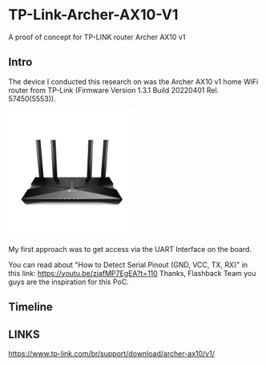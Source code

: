 # TP-Link-Archer-AX10-V1
A proof of concept for TP-LINK router Archer AX10 v1

## Intro
The device I conducted this research on was the Archer AX10 v1 home WiFi router from TP-Link (Firmware Version 1.3.1 Build 20220401 Rel. 57450(5553)).

<img src="https://raw.githubusercontent.com/gscamelo/TP-Link-Archer-AX10-V1/main/img/1_normal_1565685514126y.jpeg" width=50% height=50%>

My first approach was to get access via the UART Interface on the board.

You can read about "How to Detect Serial Pinout (GND, VCC, TX, RX)" in this link: https://youtu.be/zjafMP7EgEA?t=110
Thanks, Flashback Team you guys are the inspiration for this PoC.



## Timeline

## LINKS
https://www.tp-link.com/br/support/download/archer-ax10/v1/